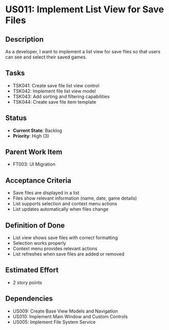 # US011: Implement List View for Save Files

## Description
As a developer, I want to implement a list view for save files so that users can see and select their saved games.

## Tasks
- TSK041: Create save file list view control
- TSK042: Implement file list view model
- TSK043: Add sorting and filtering capabilities
- TSK044: Create save file item template

## Status
- **Current State**: Backlog
- **Priority**: High (3)

## Parent Work Item
- FT003: UI Migration

## Acceptance Criteria
- Save files are displayed in a list
- Files show relevant information (name, date, game details)
- List supports selection and context menu actions
- List updates automatically when files change

## Definition of Done
- List view shows save files with correct formatting
- Selection works properly
- Context menu provides relevant actions
- List refreshes when save files are added or removed

## Estimated Effort
- 2 story points

## Dependencies
- US009: Create Base View Models and Navigation
- US010: Implement Main Window and Custom Controls
- US005: Implement File System Service

